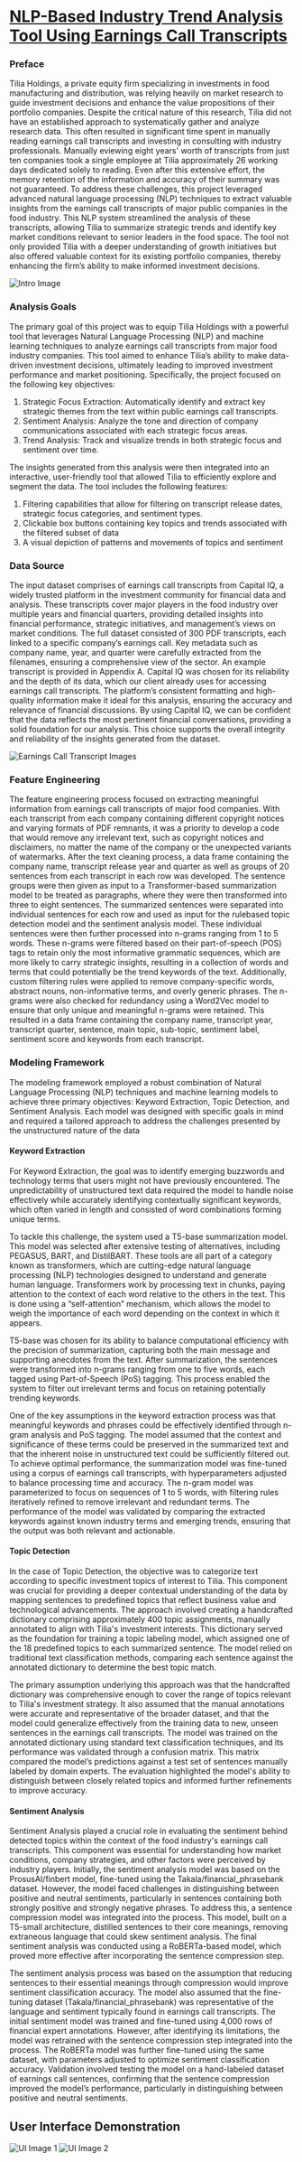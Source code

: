 # [NLP-Based Industry Trend Analysis Tool Using Earnings Call Transcripts](https://github.com/jaelynnkim-data/nlp-trend-analysis-tool/blob/main/NLP_Trend_Analysis_Code.ipynb)

### Preface
Tilia Holdings, a private equity firm specializing in investments in food manufacturing
and distribution, was relying heavily on market research to guide investment decisions and enhance the
value propositions of their portfolio companies. Despite the critical nature of this research, Tilia
did not have an established approach to systematically gather and analyze research data. This
often resulted in significant time spent in manually reading earnings call transcripts and investing in consulting with industry
professionals. Manually eviewing eight years' worth of transcripts from just ten companies took a single employee at Tilia 
approximately 26 working days dedicated solely to reading. Even after
this extensive effort, the memory retention of the information and accuracy of their summary was not guaranteed.
To address these challenges, this project leveraged advanced natural language processing
(NLP) techniques to extract valuable insights from the earnings call transcripts of major public
companies in the food industry. This NLP system streamlined the analysis of these
transcripts, allowing Tilia to summarize strategic trends and identify key
market conditions relevant to senior leaders in the food space. The tool not only provided
Tilia with a deeper understanding of growth initiatives but also offered valuable context for its
existing portfolio companies, thereby enhancing the firm’s ability to make informed investment
decisions.

![Intro Image](https://github.com/jaelynnkim-data/nlp-trend-analysis-tool/blob/main/Intro_Image.webp)

### Analysis Goals

The primary goal of this project was to equip Tilia Holdings with a powerful tool that
leverages Natural Language Processing (NLP) and machine learning techniques to analyze
earnings call transcripts from major food industry companies. This tool aimed to enhance Tilia’s
ability to make data-driven investment decisions, ultimately leading to improved investment
performance and market positioning. Specifically, the project focused on the following key
objectives:
1. Strategic Focus Extraction: Automatically identify and extract key strategic themes
from the text within public earnings call transcripts.
2. Sentiment Analysis: Analyze the tone and direction of company communications
associated with each strategic focus areas.
3. Trend Analysis: Track and visualize trends in both strategic focus and sentiment over
time.

The insights generated from this analysis were then integrated into an interactive, user-friendly tool that
allowed Tilia to efficiently explore and segment the data. The tool includes the following features:
1. Filtering capabilities that allow for filtering on transcript release dates, strategic focus
categories, and sentiment types.
2. Clickable box buttons containing key topics and trends associated with the filtered subset of data
4. A visual depiction of patterns and movements of topics and sentiment


### Data Source
The input dataset comprises of earnings call transcripts from Capital IQ, a widely trusted platform
in the investment community for financial data and analysis. These transcripts cover major
players in the food industry over multiple years and financial quarters, providing detailed
insights into financial performance, strategic initiatives, and management’s views on market
conditions. The full dataset consisted of 300 PDF transcripts, each linked to a specific company’s earnings
call. Key metadata such as company name, year, and quarter were carefully extracted from the
filenames, ensuring a comprehensive view of the sector. An example transcript is provided in
Appendix A.
Capital IQ was chosen for its reliability and the depth of its data, which our client already
uses for accessing earnings call transcripts. The platform’s consistent formatting and high-quality
information make it ideal for this analysis, ensuring the accuracy and relevance of financial
discussions. By using Capital IQ, we can be confident that the data reflects the most pertinent
financial conversations, providing a solid foundation for our analysis. This choice supports the
overall integrity and reliability of the insights generated from the dataset.


![Earnings Call Transcript Images](https://github.com/jaelynnkim-data/nlp-trend-analysis-tool/blob/main/Earnings%20Call%20Transcript%20Images.png)


### Feature Engineering
The feature engineering process focused on extracting meaningful information from
earnings call transcripts of major food companies. With each transcript from each company
containing different copyright notices and varying formats of PDF remnants, it was a priority to
develop a code that would remove any irrelevant text, such as copyright notices and disclaimers,
no matter the name of the company or the unexpected variants of watermarks. After the text
cleaning process, a data frame containing the company name, transcript release year and quarter as well as groups of 20 sentences from each transcript in each row was developed. The sentence
groups were then given as input to a Transformer-based summarization model to be treated as
paragraphs, where they were then transformed into three to eight sentences. The summarized
sentences were separated into individual sentences for each row and used as input for the rulebased topic detection model and the sentiment analysis model. These individual sentences were
then further processed into n-grams ranging from 1 to 5 words. These n-grams were filtered
based on their part-of-speech (POS) tags to retain only the most informative grammatic
sequences, which are more likely to carry strategic insights, resulting in a collection of words
and terms that could potentially be the trend keywords of the text. Additionally, custom filtering
rules were applied to remove company-specific words, abstract nouns, non-informative terms,
and overly generic phrases. The n-grams were also checked for redundancy using a Word2Vec
model to ensure that only unique and meaningful n-grams were retained. This resulted in a data
frame containing the company name, transcript year, transcript quarter, sentence, main topic,
sub-topic, sentiment label, sentiment score and keywords from each transcript.


### Modeling Framework

The modeling framework employed a robust combination of Natural Language
Processing (NLP) techniques and machine learning models to achieve three primary objectives:
Keyword Extraction, Topic Detection, and Sentiment Analysis. Each model was designed with
specific goals in mind and required a tailored approach to address the challenges presented by
the unstructured nature of the data


#### Keyword Extraction
For Keyword Extraction, the goal was to identify emerging buzzwords and technology
terms that users might not have previously encountered. The unpredictability of unstructured text
data required the model to handle noise effectively while accurately identifying contextually significant keywords, which often varied in length and consisted of word combinations forming
unique terms. 


To tackle this challenge, the system used a T5-base summarization model. This model
was selected after extensive testing of alternatives, including PEGASUS, BART, and
DistilBART. These tools are all part of a category known as transformers, which are cutting-edge
natural language processing (NLP) technologies designed to understand and generate human
language. Transformers work by processing text in chunks, paying attention to the context of
each word relative to the others in the text. This is done using a “self-attention” mechanism,
which allows the model to weigh the importance of each word depending on the context in which
it appears. 


T5-base was chosen for its ability to balance computational efficiency with the precision
of summarization, capturing both the main message and supporting anecdotes from the text.
After summarization, the sentences were transformed into n-grams ranging from one to five
words, each tagged using Part-of-Speech (PoS) tagging. This process enabled the system to filter
out irrelevant terms and focus on retaining potentially trending keywords.


One of the key assumptions in the keyword extraction process was that meaningful
keywords and phrases could be effectively identified through n-gram analysis and PoS tagging.
The model assumed that the context and significance of these terms could be preserved in the
summarized text and that the inherent noise in unstructured text could be sufficiently filtered out.
To achieve optimal performance, the summarization model was fine-tuned using a corpus of
earnings call transcripts, with hyperparameters adjusted to balance processing time and accuracy.
The n-gram model was parameterized to focus on sequences of 1 to 5 words, with filtering rules
iteratively refined to remove irrelevant and redundant terms. The performance of the model was validated by comparing the extracted keywords against known industry terms and emerging
trends, ensuring that the output was both relevant and actionable.


#### Topic Detection
In the case of Topic Detection, the objective was to categorize text according to specific
investment topics of interest to Tilia. This component was crucial for providing a deeper
contextual understanding of the data by mapping sentences to predefined topics that reflect
business value and technological advancements. The approach involved creating a handcrafted
dictionary comprising approximately 400 topic assignments, manually annotated to align with
Tilia's investment interests. This dictionary served as the foundation for training a topic labeling
model, which assigned one of the 18 predefined topics to each summarized sentence. The model
relied on traditional text classification methods, comparing each sentence against the annotated
dictionary to determine the best topic match.


The primary assumption underlying this approach was that the handcrafted dictionary
was comprehensive enough to cover the range of topics relevant to Tilia's investment strategy. It
also assumed that the manual annotations were accurate and representative of the broader
dataset, and that the model could generalize effectively from the training data to new, unseen
sentences in the earnings call transcripts. The model was trained on the annotated dictionary
using standard text classification techniques, and its performance was validated through a
confusion matrix. This matrix compared the model’s predictions against a test set of sentences
manually labeled by domain experts. The evaluation highlighted the model's ability to
distinguish between closely related topics and informed further refinements to improve accuracy.


#### Sentiment Analysis
Sentiment Analysis played a crucial role in evaluating the sentiment behind detected
topics within the context of the food industry's earnings call transcripts. This component was
essential for understanding how market conditions, company strategies, and other factors were perceived by industry players. Initially, the sentiment analysis model was based on the
ProsusAI/finbert model, fine-tuned using the Takala/financial_phrasebank dataset. However, the
model faced challenges in distinguishing between positive and neutral sentiments, particularly in
sentences containing both strongly positive and strongly negative phrases. To address this, a
sentence compression model was integrated into the process. This model, built on a T5-small
architecture, distilled sentences to their core meanings, removing extraneous language that could
skew sentiment analysis. The final sentiment analysis was conducted using a RoBERTa-based
model, which proved more effective after incorporating the sentence compression step.


The sentiment analysis process was based on the assumption that reducing sentences to
their essential meanings through compression would improve sentiment classification accuracy.
The model also assumed that the fine-tuning dataset (Takala/financial_phrasebank) was
representative of the language and sentiment typically found in earnings call transcripts. The
initial sentiment model was trained and fine-tuned using 4,000 rows of financial expert
annotations. However, after identifying its limitations, the model was retrained with the sentence
compression step integrated into the process. The RoBERTa model was further fine-tuned using
the same dataset, with parameters adjusted to optimize sentiment classification accuracy.
Validation involved testing the model on a hand-labeled dataset of earnings call sentences,
confirming that the sentence compression improved the model’s performance, particularly in
distinguishing between positive and neutral sentiments.


## User Interface Demonstration
![UI Image 1](https://github.com/jaelynnkim-data/nlp-trend-analysis-tool/blob/main/UI%20Image%201.png)
![UI Image 2](https://github.com/jaelynnkim-data/nlp-trend-analysis-tool/blob/main/UI%20Image%202.png)








